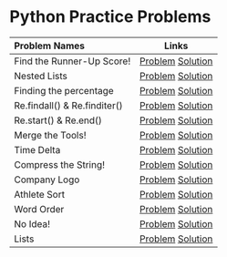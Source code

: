 # Python Practice Problems

|Problem Names|Links|
| :--- | :---: |
Find the Runner-Up Score! | [Problem](https://www.hackerrank.com/challenges/find-second-maximum-number-in-a-list/problem)  [Solution](https://github.com/SiddharthaPramanik/Hacker-Rank/blob/master/Python/find-the-runner-up-score.py) |
Nested Lists | [Problem](https://www.hackerrank.com/challenges/nested-list/problem) [Solution](https://github.com/SiddharthaPramanik/Hacker-Rank/blob/master/Python/nested-lists.py) |
Finding the percentage | [Problem](https://www.hackerrank.com/challenges/finding-the-percentage/problem) [Solution](https://github.com/SiddharthaPramanik/Hacker-Rank/blob/master/Python/finding-the-percentage.py) |
Re.findall() & Re.finditer() | [Problem](https://www.hackerrank.com/challenges/re-findall-re-finditer/problem) [Solution](https://github.com/SiddharthaPramanik/Hacker-Rank/blob/master/Python/finditer-findall.py) |
Re.start() & Re.end() | [Problem](https://www.hackerrank.com/challenges/re-start-re-end/problem) [Solution](https://github.com/SiddharthaPramanik/Hacker-Rank/blob/master/Python/start-end.py) |
Merge the Tools! | [Problem](https://www.hackerrank.com/challenges/merge-the-tools/problem) [Solution](https://github.com/SiddharthaPramanik/Hacker-Rank/blob/master/Python/merge-the-tools.py) |
Time Delta | [Problem](https://www.hackerrank.com/challenges/python-time-delta/problem) [Solution](https://github.com/SiddharthaPramanik/Hacker-Rank/blob/master/Python/time-delta.py) |
Compress the String! | [Problem](https://www.hackerrank.com/challenges/compress-the-string/problem) [Solution](https://github.com/SiddharthaPramanik/Hacker-Rank/blob/master/Python/compress-the-string.py) |
Company Logo | [Problem](https://www.hackerrank.com/challenges/most-commons/problem) [Solution](https://github.com/SiddharthaPramanik/Hacker-Rank/blob/master/Python/company-logo.py) |
Athlete Sort | [Problem](https://www.hackerrank.com/challenges/python-sort-sort/problem) [Solution](https://github.com/SiddharthaPramanik/Hacker-Rank/blob/master/Python/athelete-sort.py) |
Word Order | [Problem](https://www.hackerrank.com/challenges/word-order/problem) [Solution](https://github.com/SiddharthaPramanik/Hacker-Rank/blob/master/Python/word-order.py) |
No Idea! | [Problem](https://www.hackerrank.com/challenges/no-idea/problem) [Solution](https://github.com/SiddharthaPramanik/Hacker-Rank/blob/master/Python/no-idea.py) |
Lists | [Problem](https://www.hackerrank.com/challenges/python-lists/problem) [Solution](https://github.com/SiddharthaPramanik/Hacker-Rank/blob/master/Python/lists.py) |
